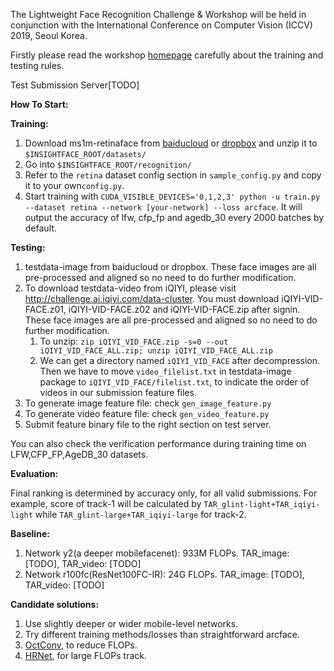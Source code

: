

The Lightweight Face Recognition Challenge & Workshop will be held in conjunction with the International Conference on Computer Vision (ICCV) 2019, Seoul Korea. 



Firstly please read the workshop [homepage](https://ibug.doc.ic.ac.uk/resources/lightweight-face-recognition-challenge-workshop/) carefully about the training and testing rules.



Test Submission Server[TODO]

**How To Start:**

**Training:**

1. Download ms1m-retinaface from [baiducloud](https://pan.baidu.com/s/1rQxJ3drqm_071vpxBtp98A) or [dropbox](https://www.dropbox.com/s/ev5ezzcz79p2hge/ms1m-retinaface-t1.zip?dl=0) and unzip it to `$INSIGHTFACE_ROOT/datasets/`
2. Go into `$INSIGHTFACE_ROOT/recognition/`
3. Refer to the `retina` dataset config section in `sample_config.py` and copy it to your own`config.py`.
4. Start training with `CUDA_VISIBLE_DEVICES='0,1,2,3' python -u train.py --dataset retina --network [your-network] --loss arcface`. It will output the accuracy of lfw, cfp_fp and agedb_30 every 2000 batches by default.

**Testing:**

1. testdata-image from baiducloud or dropbox. These face images are all pre-processed and aligned so no need to do further modification.
2. To download testdata-video from iQIYI, please visit <http://challenge.ai.iqiyi.com/data-cluster>. You must download iQIYI-VID-FACE.z01, iQIYI-VID-FACE.z02 and iQIYI-VID-FACE.zip after signin. These face images are all pre-processed and aligned so no need to do further modification.
   1. To unzip: ``zip iQIYI_VID_FACE.zip -s=0 --out iQIYI_VID_FACE_ALL.zip; unzip iQIYI_VID_FACE_ALL.zip``
   2. We can get a directory named ``iQIYI_VID_FACE`` after decompression. Then we have to move ``video_filelist.txt`` in testdata-image package to ``iQIYI_VID_FACE/filelist.txt``, to indicate the order of videos in our submission feature files.
3. To generate image feature file: check ``gen_image_feature.py``
4. To generate video feature file: check ``gen_video_feature.py``
5. Submit feature binary file to the right section on test server.

You can also check the verification performance during training time on LFW,CFP_FP,AgeDB_30 datasets.

**Evaluation:**

Final ranking is determined by accuracy only, for all valid submissions. For example, score of track-1 will be calculated by ``TAR_glint-light+TAR_iqiyi-light`` while ``TAR_glint-large+TAR_iqiyi-large`` for track-2.

**Baseline:**

1. Network y2(a deeper mobilefacenet): 933M FLOPs. TAR_image: [TODO], TAR_video: [TODO]
2. Network r100fc(ResNet100FC-IR): 24G FLOPs. TAR_image: [TODO], TAR_video: [TODO]

**Candidate solutions:**

1. Use slightly deeper or wider mobile-level networks.
2. Try different training methods/losses than straightforward arcface.
3. [OctConv](https://arxiv.org/abs/1904.05049), to reduce FLOPs.
4. [HRNet](https://arxiv.org/abs/1904.04514), for large FLOPs track.

